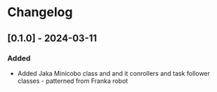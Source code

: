 # Changelog


## [0.1.0] - 2024-03-11

### Added
- Added Jaka Minicobo class and and it conrollers and task follower classes - patterned from Franka robot
